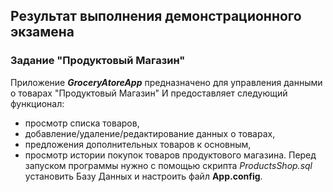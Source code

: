 ## Результат выполнения демонстрационного экзамена
### Задание "Продуктовый Магазин"
Приложение ***GroceryAtoreApp*** предназначено для управления данными о товарах "Продуктовый Магазин" И предоставляет следующий функционал:
- просмотр списка товаров,
- добавление/удаление/редактирование данных о товарах,
- предложения дополнительных товаров к основным,
- просмотр истории покупок товаров продуктового магазина.
  Перед запуском программы нужно с помощью скрипта *ProductsShop.sql* установить Базу Данных и настроить файл **App.config**.
